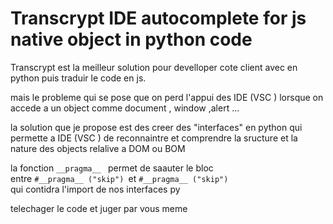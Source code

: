 # Transcrypt IDE autocomplete for js native object in python code

Transcrypt est la meilleur solution pour  develloper cote client avec en python puis traduir le code en js.

mais le probleme qui se pose que on perd l'appui des IDE (VSC ) lorsque on accede a un object comme document , window ,alert ...

la solution que je propose est des creer des "interfaces"  en python qui permette 
a  IDE (VSC )  de reconnaintre et comprendre la sructure et la nature  des objects relalive a DOM ou BOM 

la fonction `__pragma__ `  permet de saauter le bloc  <br>
entre  `#__pragma__ ("skip") `et  `#__pragma__ ("skip") `<br>
qui contidra l'import de nos interfaces py

telechager le code et juger par vous meme
